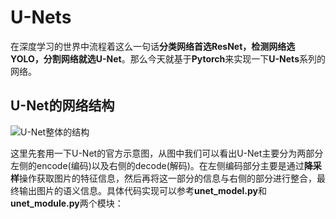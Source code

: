 # U-Nets

​		在深度学习的世界中流程着这么一句话**分类网络首选ResNet，检测网络选YOLO，分割网络就选U-Net**。那么今天就基于**Pytorch**来实现一下**U-Nets**系列的网络。

## U-Net的网络结构

![U-Net整体的结构](https://img-blog.csdn.net/20180826202403129?watermark/2/text/aHR0cHM6Ly9ibG9nLmNzZG4ubmV0L21hbGlhbmdfMTk5Mw==/font/5a6L5L2T/fontsize/400/fill/I0JBQkFCMA==/dissolve/70)

这里先套用一下U-Net的官方示意图，从图中我们可以看出U-Net主要分为两部分左侧的encode(编码)以及右侧的decode(解码)。在左侧编码部分主要是通过**降采样**操作获取图片的特征信息，然后再将这一部分的信息与右侧的部分进行整合，最终输出图片的语义信息。具体代码实现可以参考**unet_model.py**和**unet_module.py**两个模块：